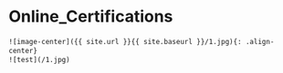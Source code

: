 # Online_Certifications
 
	![image-center]({{ site.url }}{{ site.baseurl }}/1.jpg){: .align-center}
	![test](/1.jpg)
 
